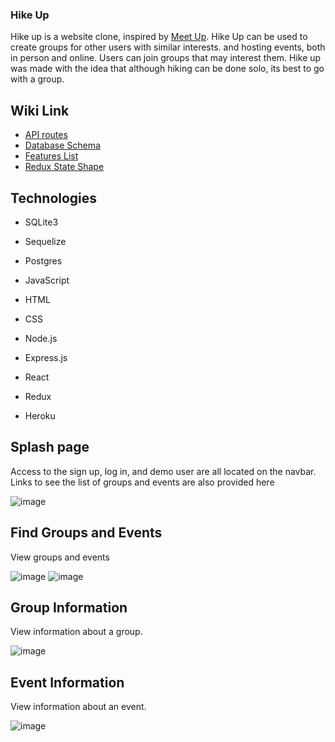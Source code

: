 ### Hike Up

Hike up is a website clone, inspired by [Meet Up](https://www.meetup.com/). Hike Up can be used to create groups for other users with similar interests. and hosting events, both in person and online. Users can join groups that may interest them. Hike up was made with the idea that although hiking can be done solo, its best to go with a group. 

## Wiki Link
- [API routes](https://github.com//E-F-III/aA-project-Meetup-clone/wiki/API-Routes)
- [Database Schema](https://github.com//E-F-III/aA-project-Meetup-clone/wiki/Database-Schema)
- [Features List](https://github.com//E-F-III/aA-project-Meetup-clone/wiki/Features-List)
- [Redux State Shape](https://github.com//E-F-III/aA-project-Meetup-clone/wiki/Redux-State-Shape)

## Technologies
- SQLite3
- Sequelize
- Postgres

- JavaScript
- HTML
- CSS

- Node.js
- Express.js
- React
- Redux

- Heroku

## Splash page

Access to the sign up, log in, and demo user are all located on the navbar.
Links to see the list of groups and events are also provided here

![image](https://user-images.githubusercontent.com/75222415/187095372-b7003898-e4a2-4426-9c34-5da0b11e72e2.png)

## Find Groups and Events

View groups and events 

![image](https://user-images.githubusercontent.com/75222415/187095399-484cb17b-2504-48d2-a1da-311c76a53a17.png)
![image](https://user-images.githubusercontent.com/75222415/187095400-ff5c9fc0-fb38-4b97-9b5d-0dc590af4931.png)

## Group Information

View information about a group. 

![image](https://user-images.githubusercontent.com/75222415/187095437-c1b64dfe-5a9a-4695-8ca4-a6a946797636.png)

## Event Information

View information about an event.

![image](https://user-images.githubusercontent.com/75222415/187095480-ee670a11-4aaa-4bbc-bd6b-6743af46def8.png)


